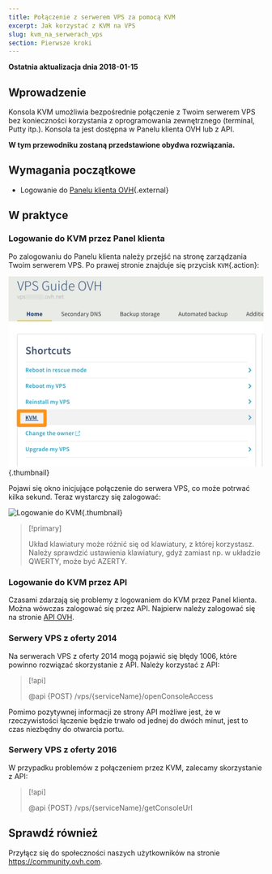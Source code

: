 ```yaml
---
title: Połączenie z serwerem VPS za pomocą KVM
excerpt: Jak korzystać z KVM na VPS 
slug: kvm_na_serwerach_vps
section: Pierwsze kroki
---
```


**Ostatnia aktualizacja dnia 2018-01-15**

## Wprowadzenie

Konsola KVM umożliwia bezpośrednie połączenie z Twoim serwerem VPS bez konieczności korzystania z oprogramowania zewnętrznego (terminal, Putty itp.). Konsola ta jest dostępna w Panelu klienta OVH lub z API.  

**W tym przewodniku zostaną przedstawione obydwa rozwiązania.**

## Wymagania początkowe

- Logowanie do [Panelu klienta OVH](https://www.ovh.com/auth/?action=gotomanager){.external}

## W praktyce

### Logowanie do KVM przez Panel klienta

Po zalogowaniu do Panelu klienta należy przejść na stronę zarządzania Twoim serwerem VPS. Po prawej stronie znajduje się przycisk `KVM`{.action}:

![Zaznacz przycisk KVM](images/activating_kvm_manager.png){.thumbnail}

 
Pojawi się okno inicjujące połączenie do serwera VPS, co może potrwać kilka sekund. Teraz wystarczy się zalogować:

![Logowanie do KVM](images/kvm_screen.png){.thumbnail}

> [!primary]
>
> Układ klawiatury może różnić się od klawiatury, z której korzystasz. Należy sprawdzić ustawienia klawiatury, gdyż zamiast np. w układzie QWERTY, może być AZERTY.
>

### Logowanie do KVM przez API

Czasami zdarzają się problemy z logowaniem do KVM przez Panel klienta. Można wówczas zalogować się przez API. Najpierw należy zalogować się na stronie [API OVH](https://api.ovh.com/).

### Serwery VPS z oferty 2014

Na serwerach VPS z oferty 2014 mogą pojawić się błędy 1006, które powinno rozwiązać skorzystanie z  API. Należy korzystać z API:

> [!api]
>
> @api {POST} /vps/{serviceName}/openConsoleAccess
>

Pomimo pozytywnej informacji ze strony API możliwe jest, że w rzeczywistości łączenie będzie trwało od jednej do dwóch minut, jest to czas niezbędny do otwarcia portu.

### Serwery VPS z oferty 2016

W przypadku problemów z połączeniem przez KVM, zalecamy skorzystanie z API:

> [!api]
>
> @api {POST} /vps/{serviceName}/getConsoleUrl
>

## Sprawdź również

Przyłącz się do społeczności naszych użytkowników na stronie <https://community.ovh.com>.